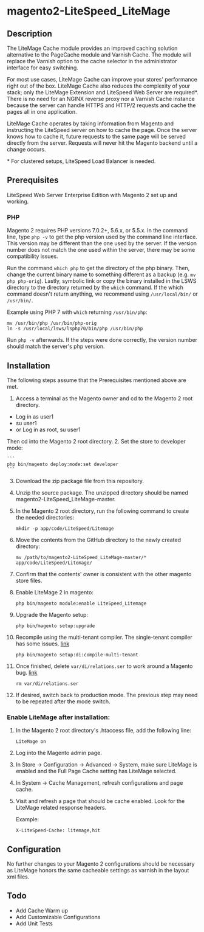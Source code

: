 # magento2-LiteSpeed_LiteMage

## Description

The LiteMage Cache module provides an improved caching solution alternative to the PageCache module and Varnish Cache. The module will replace the Varnish option to the cache selector in the administrator interface for easy switching. 

For most use cases, LiteMage Cache can improve your stores' performance right out of the box. LiteMage Cache also reduces the complexity of your stack; only the LiteMage Extension and LiteSpeed Web Server are required\*. There is no need for an NGINX reverse proxy nor a Varnish Cache instance because the server can handle HTTPS and HTTP/2 requests and cache the pages all in one application.

LiteMage Cache operates by taking information from Magento and instructing the LiteSpeed server on how to cache the page. Once the server knows how to cache it, future requests to the same page will be served directly from the server. Requests will never hit the Magento backend until a change occurs.

\* For clustered setups, LiteSpeed Load Balancer is needed.

## Prerequisites
LiteSpeed Web Server Enterprise Edition with Magento 2 set up and working.

### PHP

Magento 2 requires PHP versions 7.0.2+, 5.6.x, or 5.5.x. In the command line, type `php -v` to get the php version used by the command line interface. This version may be different than the one used by the server.
If the version number does not match the one used within the server, there may be some compatibility issues.

Run the command `which php` to get the directory of the php binary. Then, change the current binary name to something different as a backup (e.g. `mv php php-orig`). Lastly, symbolic link or copy the binary installed in the LSWS directory to the directory returned by the `which` command. If the which command doesn't return anything, we recommend using `/usr/local/bin/` or `/usr/bin/`.

Example using PHP 7 with `which` returning `/usr/bin/php`:
```
mv /usr/bin/php /usr/bin/php-orig
ln -s /usr/local/lsws/lsphp70/bin/php /usr/bin/php
```
Run `php -v` afterwards. If the steps were done correctly, the version number should match the server's php version.

## Installation

The following steps assume that the Prerequisites mentioned above are met.

1. Access a terminal as the Magento owner and cd to the Magento 2 root directory.
  * Log in as user1
  * su user1
  * or Log in as root, su user1

   Then cd into the Magento 2 root directory.
2. Set the store to developer mode:

    ```
    php bin/magento deploy:mode:set developer
    ```
3. Download the zip package file from this repository.
4. Unzip the source package. The unzipped directory should be named magento2-LiteSpeed_LiteMage-master.
5. In the Magento 2 root directory, run the following command to create the needed directories:

    ```
    mkdir -p app/code/LiteSpeed/Litemage
    ```
6. Move the contents from the GitHub directory to the newly created directory:

    ```
    mv /path/to/magento2-LiteSpeed_LiteMage-master/* app/code/LiteSpeed/Litemage/
    ```
7. Confirm that the contents' owner is consistent with the other magento store files.
8. Enable LiteMage 2 in magento:

    ```
    php bin/magento module:enable LiteSpeed_Litemage
    ```
9. Upgrade the Magento setup:

    ```
    php bin/magento setup:upgrade
    ```
10. Recompile using the multi-tenant compiler. The single-tenant compiler has some issues. [link](http://devdocs.magento.com/guides/v2.0/config-guide/cli/config-cli-subcommands-compiler.html#config-cli-subcommands-single)

    ```
    php bin/magento setup:di:compile-multi-tenant
    ```
11. Once finished, delete `var/di/relations.ser` to work around a Magento bug. [link](https://github.com/magento/magento2/issues/4070)

    ```
    rm var/di/relations.ser
    ```
12. If desired, switch back to production mode. The previous step may need to be repeated after the mode switch.

### Enable LiteMage after installation:

1. In the Magento 2 root directory's .htaccess file, add the following line:

    ```
    LiteMage on
    ```
2. Log into the Magento admin page.
3. In Store -> Configuration -> Advanced -> System, make sure LiteMage is enabled and the Full Page Cache setting has LiteMage selected.
4. In System -> Cache Management, refresh configurations and page cache.
5. Visit and refresh a page that should be cache enabled. Look for the LiteMage related response headers.

   Example:
    ```
    X-LiteSpeed-Cache: litemage,hit
    ```

## Configuration

No further changes to your Magento 2 configurations should be necessary as LiteMage honors the same cacheable settings as varnish in the layout xml files.

## Todo
* Add Cache Warm up
* Add Customizable Configurations
* Add Unit Tests

